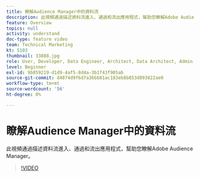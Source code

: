 ```yaml
---
title: 瞭解Audience Manager中的資料流
description: 此視頻通過描述資料流進入、通過和流出應用程式，幫助您瞭解Adobe Audience Manager。
feature: Overview
topics: null
activity: understand
doc-type: feature video
team: Technical Marketing
kt: 5103
thumbnail: 33888.jpg
role: User, Developer, Data Engineer, Architect, Data Architect, Admin, Leader
level: Beginner
exl-id: 9b859219-d1d9-4af5-8d4a-3b1f43f905ab
source-git-commit: d4874d9f6d7a36bb81ac183eb8b853d893822ae0
workflow-type: tm+mt
source-wordcount: '56'
ht-degree: 0%

---
```


# 瞭解Audience Manager中的資料流

此視頻通過描述資料流進入、通過和流出應用程式，幫助您瞭解Adobe Audience Manager。

>[!VIDEO](https://video.tv.adobe.com/v/33888/?quality=12)
